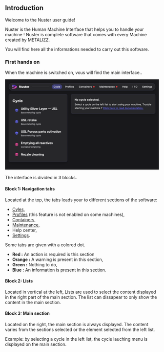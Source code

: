 ## Introduction

Welcome to the Nuster user guide!

Nuster is the Human Machine Interface that helps you to handle your machine !
Nuster is complete software that comes with every Machine created by METALIZZ.

You will find here all the informations needed to carry out this software.

### First hands on

When the machine is switched on, vous will find the main interface..

![Main interface](interface_principale.png)

The interface is divided in 3 blocks.

#### Block 1: Navigation tabs

Located at the top, the tabs leads your to different sections of the software:

- [Cyles](sections/00-cycles/index.md),
- [Profiles](sections/10-profiles/index.md) (this feature is not enabled on some machines),
- [Containers](sections/20-containers/index.md),
- [Maintenance](sections/30-maintenances/index.md),
- Help center,
- [Settings](sections/40-settings/index.md).

Some tabs are given with a colored dot.

- **Red :** An action is required is this section
- **Orange :** A warning is present in this section,
- **Green :** Nothing to do,
- **Blue :** An information is present in this section.

#### Block 2: Lists

Located in vertical at the left, Lists are used to select the content displayed in the right part of the main section. The list can dissapear to only show the content in the main section.

#### Block 3: Main section

Located on the right, the main section is always displayed. The content varies from the sections selected or the element selected from the left list.

Example: by selecting a cycle in the left list, the cycle lauching menu is displayed on the main section.
